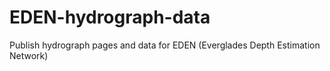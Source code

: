 EDEN-hydrograph-data
====================

Publish hydrograph pages and data for EDEN (Everglades Depth Estimation Network)